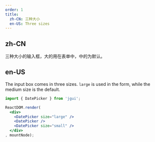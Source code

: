 ```yaml
---
order: 1
title:
  zh-CN: 三种大小
  en-US: Three sizes
---
```


## zh-CN

三种大小的输入框，大的用在表单中，中的为默认。

## en-US

The input box comes in three sizes. `large` is used in the form, while the medium size is the default.


````jsx
import { DatePicker } from 'jgui';

ReactDOM.render(
  <div>
    <DatePicker size="large" />
    <DatePicker />
    <DatePicker size="small" />
  </div>
, mountNode);
````
